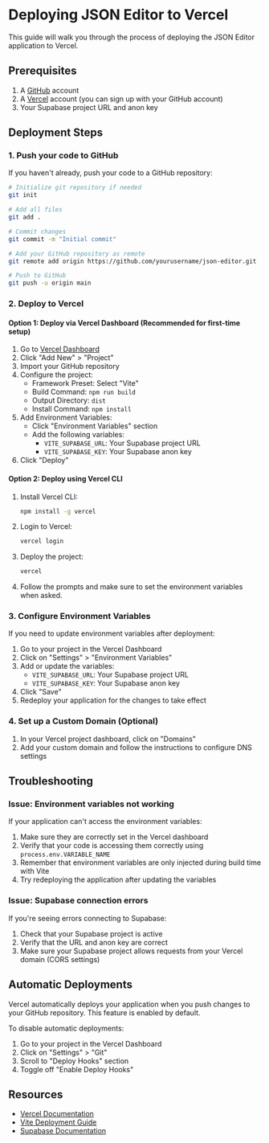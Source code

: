 # Deploying JSON Editor to Vercel

This guide will walk you through the process of deploying the JSON Editor application to Vercel.

## Prerequisites

1. A [GitHub](https://github.com/) account
2. A [Vercel](https://vercel.com/) account (you can sign up with your GitHub account)
3. Your Supabase project URL and anon key

## Deployment Steps

### 1. Push your code to GitHub

If you haven't already, push your code to a GitHub repository:

```bash
# Initialize git repository if needed
git init

# Add all files
git add .

# Commit changes
git commit -m "Initial commit"

# Add your GitHub repository as remote
git remote add origin https://github.com/yourusername/json-editor.git

# Push to GitHub
git push -u origin main
```

### 2. Deploy to Vercel

#### Option 1: Deploy via Vercel Dashboard (Recommended for first-time setup)

1. Go to [Vercel Dashboard](https://vercel.com/dashboard)
2. Click "Add New" > "Project"
3. Import your GitHub repository
4. Configure the project:
   - Framework Preset: Select "Vite"
   - Build Command: `npm run build`
   - Output Directory: `dist`
   - Install Command: `npm install`
5. Add Environment Variables:
   - Click "Environment Variables" section
   - Add the following variables:
     - `VITE_SUPABASE_URL`: Your Supabase project URL
     - `VITE_SUPABASE_KEY`: Your Supabase anon key
6. Click "Deploy"

#### Option 2: Deploy using Vercel CLI

1. Install Vercel CLI:
   ```bash
   npm install -g vercel
   ```

2. Login to Vercel:
   ```bash
   vercel login
   ```

3. Deploy the project:
   ```bash
   vercel
   ```

4. Follow the prompts and make sure to set the environment variables when asked.

### 3. Configure Environment Variables

If you need to update environment variables after deployment:

1. Go to your project in the Vercel Dashboard
2. Click on "Settings" > "Environment Variables"
3. Add or update the variables:
   - `VITE_SUPABASE_URL`: Your Supabase project URL
   - `VITE_SUPABASE_KEY`: Your Supabase anon key
4. Click "Save"
5. Redeploy your application for the changes to take effect

### 4. Set up a Custom Domain (Optional)

1. In your Vercel project dashboard, click on "Domains"
2. Add your custom domain and follow the instructions to configure DNS settings

## Troubleshooting

### Issue: Environment variables not working

If your application can't access the environment variables:

1. Make sure they are correctly set in the Vercel dashboard
2. Verify that your code is accessing them correctly using `process.env.VARIABLE_NAME`
3. Remember that environment variables are only injected during build time with Vite
4. Try redeploying the application after updating the variables

### Issue: Supabase connection errors

If you're seeing errors connecting to Supabase:

1. Check that your Supabase project is active
2. Verify that the URL and anon key are correct
3. Make sure your Supabase project allows requests from your Vercel domain (CORS settings)

## Automatic Deployments

Vercel automatically deploys your application when you push changes to your GitHub repository. This feature is enabled by default.

To disable automatic deployments:

1. Go to your project in the Vercel Dashboard
2. Click on "Settings" > "Git"
3. Scroll to "Deploy Hooks" section
4. Toggle off "Enable Deploy Hooks"

## Resources

- [Vercel Documentation](https://vercel.com/docs)
- [Vite Deployment Guide](https://vitejs.dev/guide/static-deploy.html#vercel)
- [Supabase Documentation](https://supabase.com/docs)
